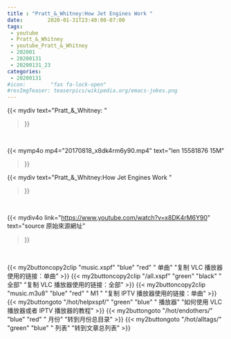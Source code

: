 ```yaml
---
title : "Pratt_&_Whitney:How Jet Engines Work "
date:        2020-01-31T23:40:00-07:00
tags:
 - youtube
 - Pratt_&_Whitney
 - youtube_Pratt_&_Whitney
 - 202001
 - 20200131
 - 20200131_23
categories:
 - 20200131
#icon:        "fas fa-lock-open"
#resImgTeaser: teaserpics/wikipedia.org/emacs-jokes.png
---
```


{{< mydiv text="Pratt_&_Whitney: "
>}}
<br>


{{< mymp4o mp4="20170818_x8dk4rm6y90.mp4"
text="len 15581876    15M"
>}}


{{< mydiv text="Pratt_&_Whitney:How Jet Engines Work "
>}}
<br>

{{< mydiv4o link="https://www.youtube.com/watch?v=x8DK4rM6Y90"
text="source 原始來源網址"
>}}


<br>

{{< my2buttoncopy2clip "music.xspf"        "blue"   "red"    " 单曲"  "复制 VLC 播放器使用的链接：单曲" >}} {{< my2buttoncopy2clip "/all.xspf"         "green"  "black"  " 全部"  "复制 VLC 播放器使用的链接：全部" >}} {{< my2buttoncopy2clip "music.m3u8"        "blue"   "red"    " M1 "    "复制 IPTV 播放器使用的链接：单曲" >}} {{< my2buttongoto      "/hot/helpxspf/"    "green"  "blue"   " 播放器" "如何使用 VLC 播放器或者 IPTV 播放器的教程" >}} {{< my2buttongoto      "/hot/endothers/"   "blue"   "red"    " 月份"   "转到月份总目录" >}} {{< my2buttongoto      "/hot/alltags/"     "green"  "blue"   " 列表"   "转到文章总列表" >}} 
